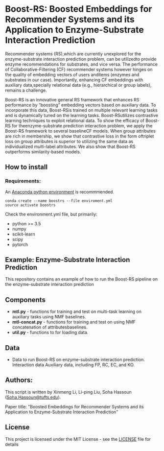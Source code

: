 # Boost-RS: Boosted Embeddings for Recommender Systems and its Application to Enzyme-Substrate Interaction Prediction
Recommender systems (RS),which are currently unexplored for the enzyme-substrate interaction prediction problem, can be utilizedto provide enzyme recommendations for substrates, and vice versa. The performance of Collaborative-Filtering (CF) recommender systems however hinges on the quality of embedding vectors of users anditems (enzymes and substrates in our case). Importantly, enhancing CF embeddings with auxiliary data,specially relational data (e.g., hierarchical or group labels), remains a challenge.

Boost-RS is an  innovative  general  RS  framework that  enhances RS performance by “boosting” embedding vectors based on auxiliary data. To incorporate this data, Boost-RSis trained on multiple relevant learning tasks and is dynamically tuned on the learning tasks. Boost-RSutilizes contrastive learning techniques to exploit relational data. To show the efficacy of Boost-RS for theenzyme-substrate prediction interaction problem, we apply the Boost-RS framework to several baselineCF models. When group attributes are rich in membership, we show that contrastive loss in the form oftriplet loss on group attributes is superior to utilizing the same data as individualized multi-label attributes. We also show that Boost-RS outperforms similarity-based models. 

## How to install
### Requirements: 
An [Anaconda python environment](https://www.anaconda.com/download) is recommmended.

```
conda create --name boostrs --file enviroment.yml
source activate boostrs
```

Check the environment.yml file, but primarily:
- python >= 3.5
- numpy
- scikit-learn
- scipy
- pytorch


## Example: Enzyme-Substrate Interaction Prediction

This repository contains an example of how to run the Boost-RS pipeline on the enzyme-substrate interaction prediction


## Components
- **mtl.py** -  functions for training and test on multi-task learning on auxiliary tasks using NMF baselines.
- **mtl-concat.py** - functions for training and test on using NMF concatenation of attributesbaselines. 
- **util.py** - functions to for loading data.

## Data

- Data to run Boost-RS on enzyme-substrate interaction prediction.
Interaction data
Auxiliary data, including FP, RC, EC, and KO.

## Authors:
This script is written by Xinmeng Li, Li-ping Liu, Soha Hassoun (Soha.Hassoun@tufts.edu). 

Paper title: "Boosted Embeddings for Recommender Systems and its Application to Enzyme-Substrate Interaction Prediction"

## License

This project is licensed under the MIT License - see the [LICENSE](LICENSE) file for details

